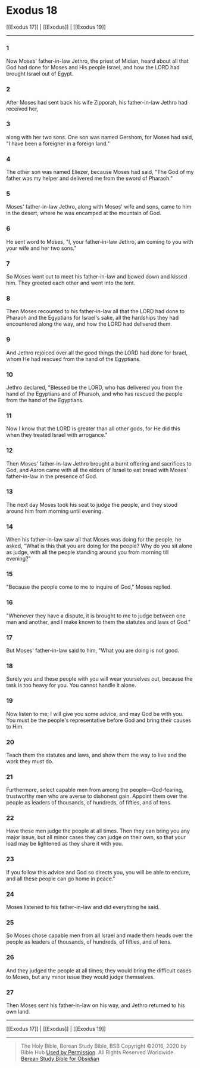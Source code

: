 # Exodus 18

[[Exodus 17]] | [[Exodus]] | [[Exodus 19]]

---

### 1
Now Moses' father-in-law Jethro, the priest of Midian, heard about all that God had done for Moses and His people Israel, and how the LORD had brought Israel out of Egypt.

### 2
After Moses had sent back his wife Zipporah, his father-in-law Jethro had received her,

### 3
along with her two sons. One son was named Gershom, for Moses had said, "I have been a foreigner in a foreign land."

### 4
The other son was named Eliezer, because Moses had said, "The God of my father was my helper and delivered me from the sword of Pharaoh."

### 5
Moses' father-in-law Jethro, along with Moses' wife and sons, came to him in the desert, where he was encamped at the mountain of God.

### 6
He sent word to Moses, "I, your father-in-law Jethro, am coming to you with your wife and her two sons."

### 7
So Moses went out to meet his father-in-law and bowed down and kissed him. They greeted each other and went into the tent.

### 8
Then Moses recounted to his father-in-law all that the LORD had done to Pharaoh and the Egyptians for Israel's sake, all the hardships they had encountered along the way, and how the LORD had delivered them.

### 9
And Jethro rejoiced over all the good things the LORD had done for Israel, whom He had rescued from the hand of the Egyptians.

### 10
Jethro declared, "Blessed be the LORD, who has delivered you from the hand of the Egyptians and of Pharaoh, and who has rescued the people from the hand of the Egyptians.

### 11
Now I know that the LORD is greater than all other gods, for He did this when they treated Israel with arrogance."

### 12
Then Moses' father-in-law Jethro brought a burnt offering and sacrifices to God, and Aaron came with all the elders of Israel to eat bread with Moses' father-in-law in the presence of God.

### 13
The next day Moses took his seat to judge the people, and they stood around him from morning until evening.

### 14
When his father-in-law saw all that Moses was doing for the people, he asked, "What is this that you are doing for the people? Why do you sit alone as judge, with all the people standing around you from morning till evening?"

### 15
"Because the people come to me to inquire of God," Moses replied.

### 16
"Whenever they have a dispute, it is brought to me to judge between one man and another, and I make known to them the statutes and laws of God."

### 17
But Moses' father-in-law said to him, "What you are doing is not good.

### 18
Surely you and these people with you will wear yourselves out, because the task is too heavy for you. You cannot handle it alone.

### 19
Now listen to me; I will give you some advice, and may God be with you. You must be the people's representative before God and bring their causes to Him.

### 20
Teach them the statutes and laws, and show them the way to live and the work they must do.

### 21
Furthermore, select capable men from among the people—God-fearing, trustworthy men who are averse to dishonest gain. Appoint them over the people as leaders of thousands, of hundreds, of fifties, and of tens.

### 22
Have these men judge the people at all times. Then they can bring you any major issue, but all minor cases they can judge on their own, so that your load may be lightened as they share it with you.

### 23
If you follow this advice and God so directs you, you will be able to endure, and all these people can go home in peace."

### 24
Moses listened to his father-in-law and did everything he said.

### 25
So Moses chose capable men from all Israel and made them heads over the people as leaders of thousands, of hundreds, of fifties, and of tens.

### 26
And they judged the people at all times; they would bring the difficult cases to Moses, but any minor issue they would judge themselves.

### 27
Then Moses sent his father-in-law on his way, and Jethro returned to his own land.

---

[[Exodus 17]] | [[Exodus]] | [[Exodus 19]]

---

> The Holy Bible, Berean Study Bible, BSB
> Copyright &copy;2016, 2020 by Bible Hub
> [Used by Permission](https://berean.bible/terms.htm). All Rights Reserved Worldwide.
> [Berean Study Bible for Obsidian](https://github.com/gapmiss/berean-study-bible-for-obsidian)</small>

